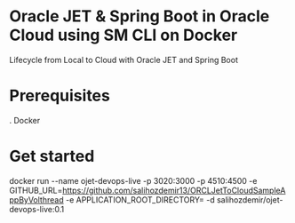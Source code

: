 # Oracle JET & Spring Boot in Oracle Cloud using SM CLI on Docker

Lifecycle from Local to Cloud with Oracle JET and Spring Boot

# Prerequisites

. Docker

# Get started

docker run --name ojet-devops-live -p 3020:3000 -p 4510:4500 -e GITHUB_URL=https://github.com/salihozdemir13/ORCLJetToCloudSampleAppByVolthread -e APPLICATION_ROOT_DIRECTORY= -d salihozdemir/ojet-devops-live:0.1
